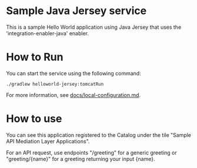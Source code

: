 # Sample Java Jersey service

This is a sample Hello World application using Java Jersey that uses the 'integration-enabler-java' enabler.

# How to Run 

You can start the service using the following command:

    ./gradlew helloworld-jersey:tomcatRun

For more information, see [docs/local-configuration.md](docs/local-configuration.md).

# How to use

You can see this application registered to the Catalog under the tile "Sample API Mediation Layer Applications".

For an API request, use endpoints "/greeting" for a generic greeting or "greeting/{name}" for a greeting returning your input {name}.
